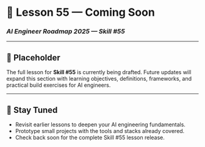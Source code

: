 # 🚧 Lesson 55 — Coming Soon

### *AI Engineer Roadmap 2025 — Skill #55*

---

## 🚧 Placeholder
The full lesson for **Skill #55** is currently being drafted. Future updates will expand this section with learning objectives, definitions, frameworks, and practical build exercises for AI engineers.

---

## 📌 Stay Tuned
* Revisit earlier lessons to deepen your AI engineering fundamentals.
* Prototype small projects with the tools and stacks already covered.
* Check back soon for the complete Skill #55 lesson release.
